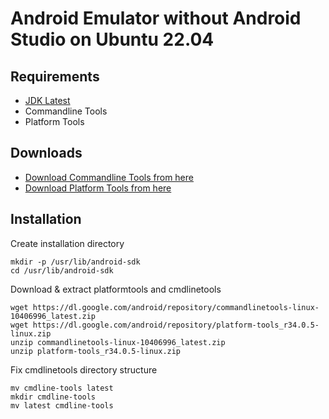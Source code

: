 # Android Emulator without Android Studio on Ubuntu 22.04
## Requirements
- [JDK Latest](https://github.com/syntaxbender/linux-fundamentals/blob/main/jdk_latest_2204.md)
- Commandline Tools
- Platform Tools

## Downloads
- [Download Commandline Tools from here](https://developer.android.com/studio#command-line-tools-only)
- [Download Platform Tools from here](https://developer.android.com/tools/releases/platform-tools)

## Installation

Create installation directory

```
mkdir -p /usr/lib/android-sdk
cd /usr/lib/android-sdk
```

Download & extract platformtools and cmdlinetools

```
wget https://dl.google.com/android/repository/commandlinetools-linux-10406996_latest.zip
wget https://dl.google.com/android/repository/platform-tools_r34.0.5-linux.zip
unzip commandlinetools-linux-10406996_latest.zip
unzip platform-tools_r34.0.5-linux.zip
```

Fix cmdlinetools directory structure

```
mv cmdline-tools latest
mkdir cmdline-tools
mv latest cmdline-tools
```


